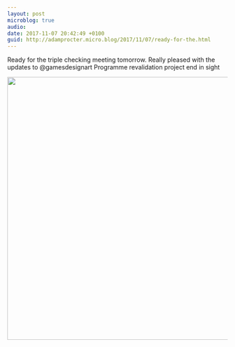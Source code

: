 ```yaml
---
layout: post
microblog: true
audio: 
date: 2017-11-07 20:42:49 +0100
guid: http://adamprocter.micro.blog/2017/11/07/ready-for-the.html
---
```

Ready for the triple checking meeting tomorrow. Really pleased with the updates to @gamesdesignart Programme revalidation project end in sight

<img src="http://discursive.adamprocter.co.uk/uploads/2017/810b01913c.jpg" width="600" height="600" />
